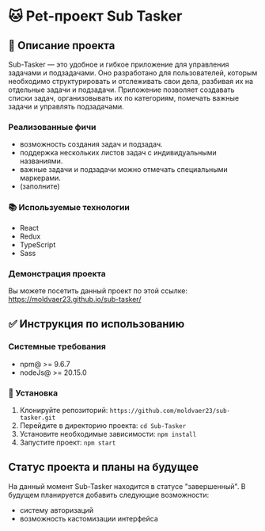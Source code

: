 # 🐱 Pet-проект Sub Tasker

## 📝 Описание проекта

Sub-Tasker — это удобное и гибкое приложение для управления задачами и подзадачами. Оно разработано для пользователей, которым необходимо структурировать и отслеживать свои дела, разбивая их на отдельные задачи и подзадачи. Приложение позволяет создавать списки задач, организовывать их по категориям, помечать важные задачи и управлять подзадачами.

### Реализованные фичи

- возможность создания задач и подзадач.
- поддержка нескольких листов задач с индивидуальными названиями.
- важные задачи и подзадачи можно отмечать специальными маркерами.
- (заполните)

### 📚 Используемые технологии

- React
- Redux
- TypeScript
- Sass

### Демонстрация проекта

Вы можете посетить данный проект по этой ссылке: https://moldvaer23.github.io/sub-tasker/

## ✅ Инструкция по использованию

### Системные требования

- npm@ >= 9.6.7
- nodeJs@ >= 20.15.0

### 🚀 Установка

1. Клонируйте репозиторий: ```https://github.com/moldvaer23/sub-tasker.git```
3. Перейдите в директорию проекта: ```cd Sub-Tasker```
4. Установите необходимые зависимости: ```npm install```
5. Запустите проект: ```npm start```

## Статус проекта и планы на будущее

На данный момент Sub-Tasker находится в статусе "завершенный". В будущем планируется добавить следующие возможности:

- систему авторизаций
- возможность кастомизации интерфейса
